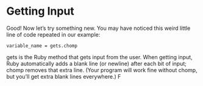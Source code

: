 # Getting Input

Good! Now let’s try something new. You may have noticed this weird little line of code repeated in our example:

    variable_name = gets.chomp

gets is the Ruby method that gets input from the user. When getting input, Ruby automatically adds a blank line (or newline) after each bit of input; chomp removes that extra line. (Your program will work fine without chomp, but you’ll get extra blank lines everywhere.) F